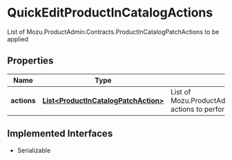 

# QuickEditProductInCatalogActions

List of Mozu.ProductAdmin.Contracts.ProductInCatalogPatchActions to be applied

## Properties

| Name | Type | Description | Notes |
|------------ | ------------- | ------------- | -------------|
|**actions** | [**List&lt;ProductInCatalogPatchAction&gt;**](ProductInCatalogPatchAction.md) | List of Mozu.ProductAdmin.Contracts.ProductPropertyPatchAction actions to perform |  [optional] |


## Implemented Interfaces

* Serializable


